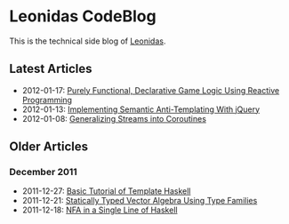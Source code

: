 # Leonidas CodeBlog

This is the technical side blog of [Leonidas](http://leonidasoy.fi/).

## Latest Articles

* 2012-01-17: [Purely Functional, Declarative Game Logic Using Reactive Programming](https://github.com/leonidas/codeblog/blob/master/2012/2012-01-17-declarative-game-logic-afrp.md)
* 2012-01-13: [Implementing Semantic Anti-Templating With jQuery](https://github.com/leonidas/codeblog/blob/master/2012/2012-01-13-implementing-semantic-anti-templating-with-jquery.md)
* 2012-01-08: [Generalizing Streams into Coroutines](https://github.com/leonidas/codeblog/blob/master/2012/2012-01-08-streams-coroutines.md)

## Older Articles

### December 2011

* 2011-12-27: [Basic Tutorial of Template Haskell](https://github.com/leonidas/codeblog/blob/master/2011/2011-12-27-template-haskell.md)
* 2011-12-21: [Statically Typed Vector Algebra Using Type Families](https://github.com/leonidas/codeblog/blob/master/2011/2011-12-21-static-vector-algebra.md)
* 2011-12-18: [NFA in a Single Line of Haskell](https://github.com/leonidas/codeblog/blob/master/2011/2011-12-18-haskell-nfa.md)
